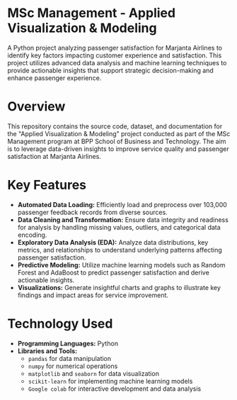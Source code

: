 # MSc Management - Applied Visualization & Modeling

A Python project analyzing passenger satisfaction for Marjanta Airlines to identify key factors impacting customer experience and satisfaction. This project utilizes advanced data analysis and machine learning techniques to provide actionable insights that support strategic decision-making and enhance passenger experience.

# Overview

This repository contains the source code, dataset, and documentation for the "Applied Visualization & Modeling" project conducted as part of the MSc Management program at BPP School of Business and Technology. The aim is to leverage data-driven insights to improve service quality and passenger satisfaction at Marjanta Airlines.

# Key Features

- **Automated Data Loading:** Efficiently load and preprocess over 103,000 passenger feedback records from diverse sources.
- **Data Cleaning and Transformation:** Ensure data integrity and readiness for analysis by handling missing values, outliers, and categorical data encoding.
- **Exploratory Data Analysis (EDA):** Analyze data distributions, key metrics, and relationships to understand underlying patterns affecting passenger satisfaction.
- **Predictive Modeling:** Utilize machine learning models such as Random Forest and AdaBoost to predict passenger satisfaction and derive actionable insights.
- **Visualizations:** Generate insightful charts and graphs to illustrate key findings and impact areas for service improvement.

# Technology Used

- **Programming Languages:** Python
- **Libraries and Tools:**
  - `pandas` for data manipulation
  - `numpy` for numerical operations
  - `matplotlib` and `seaborn` for data visualization
  - `scikit-learn` for implementing machine learning models
  - `Google colab` for interactive development and data analysis


